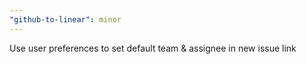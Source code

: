 ```yaml
---
"github-to-linear": minor
---
```


Use user preferences to set default team & assignee in new issue link
